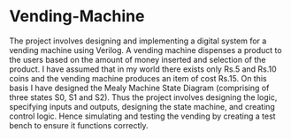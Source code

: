 # Vending-Machine
The project involves designing and implementing a digital system for a vending machine using Verilog. A vending machine dispenses a product to the users based on the amount of money inserted and selection of the product. I have assumed that in my world there exists only Rs.5 and Rs.10 coins and the vending machine produces an item of cost Rs.15. On this basis I have designed the Mealy Machine State Diagram (comprising of three states S0, S1 and S2). Thus the project involves designing the logic, specifying inputs and outputs, designing the state machine, and creating control logic. Hence simulating and testing the vending by creating a test bench to ensure it functions correctly.
